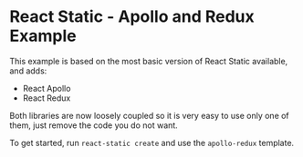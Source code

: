 # React Static - Apollo and Redux Example

This example is based on the most basic version of React Static available, and adds:

- React Apollo
- React Redux

Both libraries are now loosely coupled so it is very easy to use only one of them, just remove the code you do not want.

To get started, run `react-static create` and use the `apollo-redux` template.
